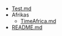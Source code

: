 - [Test.md](Test.md) 
- Afrikas
  -  [TimeAfrica.md](Afrika/TimeAfrica.md) 
-  [README.md](README.md) 